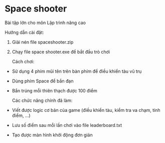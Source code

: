 # Space shooter
Bài tập lớn cho môn Lập trình nâng cao

Hướng dẫn cài đặt:
1. Giải nén file spaceshooter.zip
2. Chạy file space shooter.exe để bắt đầu trò chơi

	Cách chơi:
- Sử dụng 4 phím mũi tên trên bàn phím để điều khiển tàu vũ trụ
- Dùng phím Space để bắn đạn
- Bắn trúng mỗi thiên thạch được 100 điểm
	
	Các chức năng chính đã làm:
- Viết được logic cơ bản của game (điều khiển tàu, kiểm tra va chạm, tính điểm, ...)
- Lưu số điểm sau mỗi lần chơi vào file leaderboard.txt
- Tạo được màn hình khởi động đơn giản

